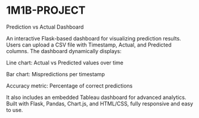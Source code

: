﻿# 1M1B-PROJECT

Prediction vs Actual Dashboard

An interactive Flask-based dashboard for visualizing prediction results. Users can upload a CSV file with Timestamp, Actual, and Predicted columns. The dashboard dynamically displays:

Line chart: Actual vs Predicted values over time

Bar chart: Mispredictions per timestamp

Accuracy metric: Percentage of correct predictions

It also includes an embedded Tableau dashboard for advanced analytics. Built with Flask, Pandas, Chart.js, and HTML/CSS, fully responsive and easy to use.
